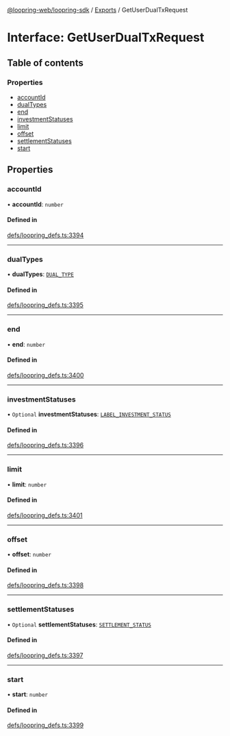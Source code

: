 [@loopring-web/loopring-sdk](../README.md) / [Exports](../modules.md) / GetUserDualTxRequest

# Interface: GetUserDualTxRequest

## Table of contents

### Properties

- [accountId](GetUserDualTxRequest.md#accountid)
- [dualTypes](GetUserDualTxRequest.md#dualtypes)
- [end](GetUserDualTxRequest.md#end)
- [investmentStatuses](GetUserDualTxRequest.md#investmentstatuses)
- [limit](GetUserDualTxRequest.md#limit)
- [offset](GetUserDualTxRequest.md#offset)
- [settlementStatuses](GetUserDualTxRequest.md#settlementstatuses)
- [start](GetUserDualTxRequest.md#start)

## Properties

### accountId

• **accountId**: `number`

#### Defined in

[defs/loopring_defs.ts:3394](https://github.com/Loopring/loopring_sdk/blob/6d0be7c/src/defs/loopring_defs.ts#L3394)

___

### dualTypes

• **dualTypes**: [`DUAL_TYPE`](../enums/DUAL_TYPE.md)

#### Defined in

[defs/loopring_defs.ts:3395](https://github.com/Loopring/loopring_sdk/blob/6d0be7c/src/defs/loopring_defs.ts#L3395)

___

### end

• **end**: `number`

#### Defined in

[defs/loopring_defs.ts:3400](https://github.com/Loopring/loopring_sdk/blob/6d0be7c/src/defs/loopring_defs.ts#L3400)

___

### investmentStatuses

• `Optional` **investmentStatuses**: [`LABEL_INVESTMENT_STATUS`](../enums/LABEL_INVESTMENT_STATUS.md)

#### Defined in

[defs/loopring_defs.ts:3396](https://github.com/Loopring/loopring_sdk/blob/6d0be7c/src/defs/loopring_defs.ts#L3396)

___

### limit

• **limit**: `number`

#### Defined in

[defs/loopring_defs.ts:3401](https://github.com/Loopring/loopring_sdk/blob/6d0be7c/src/defs/loopring_defs.ts#L3401)

___

### offset

• **offset**: `number`

#### Defined in

[defs/loopring_defs.ts:3398](https://github.com/Loopring/loopring_sdk/blob/6d0be7c/src/defs/loopring_defs.ts#L3398)

___

### settlementStatuses

• `Optional` **settlementStatuses**: [`SETTLEMENT_STATUS`](../enums/SETTLEMENT_STATUS.md)

#### Defined in

[defs/loopring_defs.ts:3397](https://github.com/Loopring/loopring_sdk/blob/6d0be7c/src/defs/loopring_defs.ts#L3397)

___

### start

• **start**: `number`

#### Defined in

[defs/loopring_defs.ts:3399](https://github.com/Loopring/loopring_sdk/blob/6d0be7c/src/defs/loopring_defs.ts#L3399)
